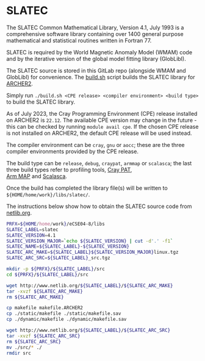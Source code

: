 SLATEC
======

The SLATEC Common Mathematical Library, Version 4.1, July 1993
is a comprehensive software library containing over 1400 general
purpose mathematical and statistical routines written in Fortran 77.

SLATEC is required by the World Magnetic Anomaly Model (WMAM) code
and by the iterative version of the global model fitting library (GlobLibI).

The SLATEC source is stored in this GitLab repo (alongside WMAM and
GlobLibI) for convenience. The [build.sh](build.sh) script builds
the SLATEC library for [ARCHER2](https://www.archer2.ac.uk/).

Simply run `./build.sh <CPE release> <compiler environment> <build type>` to build the SLATEC library.

As of July 2023, the Cray Programming Environment (CPE) release installed on ARCHER2 is `22.12`.
The available CPE version may change in the future - this can be checked by running `module avail cpe`.
If the chosen CPE release is not installed on ARCHER2, the default CPE release will be used instead.

The compiler environment can be `cray`, `gnu` or `aocc`; these are the three compiler environments
provided by the CPE release.

The build type can be `release`, `debug`, `craypat`, `armmap` or `scalasca`; the last three
build types refer to profiling tools, [Cray PAT](https://docs.archer2.ac.uk/user-guide/profile/#craypat), \
[Arm MAP](https://docs.archer2.ac.uk/data-tools/arm-forge/) and [Scalasca](https://www.archer2.ac.uk/training/courses/230822-scalasca/).

Once the build has completed the library file(s) will be written to
`${HOME/home/work}/libs/slatec/`.


The instructions below show how to obtain the SLATEC source
code from [netlib.org](http://www.netlib.org/slatec/).

```bash
PRFX=${HOME/home/work}/eCSE04-8/libs
SLATEC_LABEL=slatec
SLATEC_VERSION=4.1
SLATEC_VERSION_MAJOR=`echo ${SLATEC_VERSION} | cut -d'.' -f1`
SLATEC_NAME=${SLATEC_LABEL}-${SLATEC_VERSION}
SLATEC_ARC_MAKE=${SLATEC_LABEL}${SLATEC_VERSION_MAJOR}linux.tgz
SLATEC_ARC_SRC=${SLATEC_LABEL}_src.tgz

mkdir -p ${PRFX}/${SLATEC_LABEL}/src
cd ${PRFX}/${SLATEC_LABEL}/src

wget http://www.netlib.org/${SLATEC_LABEL}/${SLATEC_ARC_MAKE}
tar -xvzf ${SLATEC_ARC_MAKE}
rm ${SLATEC_ARC_MAKE}

cp makefile makefile.ARCHER2
cp ./static/makefile ./static/makefile.sav
cp ./dynamic/makefile ./dynamic/makefile.sav

wget http://www.netlib.org/${SLATEC_LABEL}/${SLATEC_ARC_SRC}
tar -xvzf ${SLATEC_ARC_SRC}
rm ${SLATEC_ARC_SRC}
mv ./src/* ./
rmdir src
```
